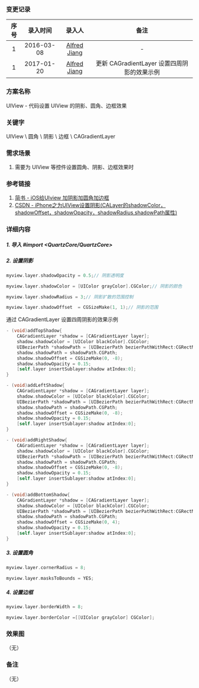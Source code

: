 ### 变更记录

| 序号 | 录入时间 | 录入人 | 备注 |
|:--------:|:--------:|:--------:|:--------:|
| 1 | 2016-03-08 | [Alfred Jiang](https://github.com/viktyz) | - |
| 1 | 2017-01-20 | [Alfred Jiang](https://github.com/viktyz) | 更新 CAGradientLayer 设置四周阴影的效果示例 |

### 方案名称

UIView - 代码设置 UIView 的阴影、圆角、边框效果

### 关键字

UIView \ 圆角 \ 阴影 \ 边框 \ CAGradientLayer

### 需求场景

1. 需要为 UIView 等控件设置圆角、阴影、边框效果时

### 参考链接

1. [简书 - iOS给UIview 加阴影加圆角加边框](http://www.jianshu.com/p/07febb97a451)
2. [CSDN - iPhone之为UIView设置阴影(CALayer的shadowColor，shadowOffset，shadowOpacity，shadowRadius,shadowPath属性)](http://blog.csdn.net/rhljiayou/article/details/10178723)

### 详细内容

##### 1. 导入 *#import <QuartzCore/QuartzCore>*

##### 2. 设置阴影
```objectivec
myview.layer.shadowOpacity = 0.5;// 阴影透明度

myview.layer.shadowColor = [UIColor grayColor].CGColor;// 阴影的颜色

myview.layer.shadowRadius = 3;// 阴影扩散的范围控制

myview.layer.shadowOffset  = CGSizeMake(1, 1);// 阴影的范围
```

通过 CAGradientLayer 设置四周阴影的效果示例

```objectivec
- (void)addTopShadow{
    CAGradientLayer *shadow = [CAGradientLayer layer];
    shadow.shadowColor = [UIColor blackColor].CGColor;
    UIBezierPath *shadowPath = [UIBezierPath bezierPathWithRect:CGRectMake(0, 0, self.frame.size.width, 8)];
    shadow.shadowPath = shadowPath.CGPath;
    shadow.shadowOffset = CGSizeMake(0, -8);
    shadow.shadowOpacity = 0.15;
    [self.layer insertSublayer:shadow atIndex:0];
}

- (void)addLeftShadow{
    CAGradientLayer *shadow = [CAGradientLayer layer];
    shadow.shadowColor = [UIColor blackColor].CGColor;
    UIBezierPath *shadowPath = [UIBezierPath bezierPathWithRect:CGRectMake(-8, 0, 8, self.frame.size.height)];
    shadow.shadowPath = shadowPath.CGPath;
    shadow.shadowOffset = CGSizeMake(0, -8);
    shadow.shadowOpacity = 0.15;
    [self.layer insertSublayer:shadow atIndex:0];
}

- (void)addRightShadow{
    CAGradientLayer *shadow = [CAGradientLayer layer];
    shadow.shadowColor = [UIColor blackColor].CGColor;
    UIBezierPath *shadowPath = [UIBezierPath bezierPathWithRect:CGRectMake(self.frame.size.width, 0, 8, self.frame.size.height)];
    shadow.shadowPath = shadowPath.CGPath;
    shadow.shadowOffset = CGSizeMake(0, -8);
    shadow.shadowOpacity = 0.15;
    [self.layer insertSublayer:shadow atIndex:0];
}

- (void)addBottomShadow{
    CAGradientLayer *shadow = [CAGradientLayer layer];
    shadow.shadowColor = [UIColor blackColor].CGColor;
    UIBezierPath *shadowPath = [UIBezierPath bezierPathWithRect:CGRectMake(0, self.frame.size.height, self.frame.size.width, 4)];
    shadow.shadowPath = shadowPath.CGPath;
    shadow.shadowOffset = CGSizeMake(0, 4);
    shadow.shadowOpacity = 0.15;
    [self.layer insertSublayer:shadow atIndex:0];
}

```

##### 3. 设置圆角
```objectivec
myview.layer.cornerRadius = 8;

myview.layer.masksToBounds = YES;
```

##### 4. 设置边框
```objectivec
myview.layer.borderWidth = 8;

myview.layer.borderColor =[[UIColor grayColor] CGColor];
```

### 效果图
（无）

### 备注
（无）
